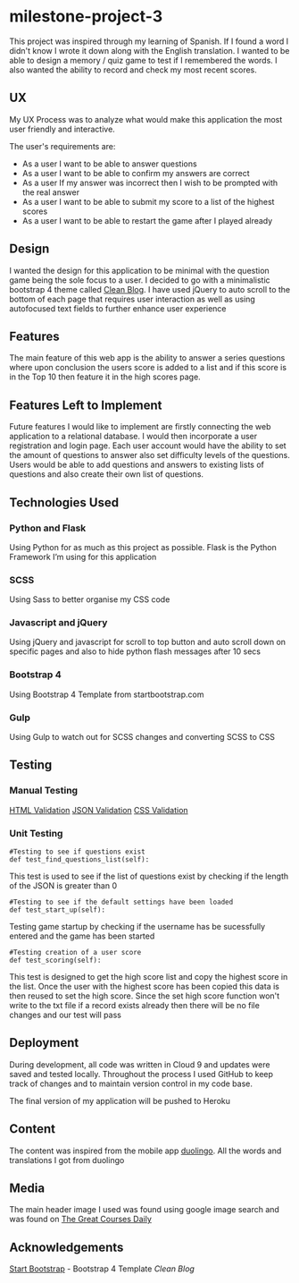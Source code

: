 # milestone-project-3

This project was inspired through my learning of Spanish. If I found a word I didn't know I wrote it down along with the English translation. I wanted to be able to design a memory / quiz game to test if I remembered the words. I also wanted the ability to record and check my most recent scores.


## UX

My UX Process was to analyze what would make this application the most user friendly and interactive.

The user's requirements are:

* As a user I want to be able to answer questions 
* As a user I want to be able to confirm my answers are correct
* As a user If my answer was incorrect then I wish to be prompted with the real answer
* As a user I want to be able to submit my score to a list of the highest scores
* As a user I want to be able to restart the game after I played already


## Design

I wanted the design for this application to be minimal with the question game being the sole focus to a user. I decided to go with a minimalistic bootstrap 4 theme called [Clean Blog](https://startbootstrap.com/template-overviews/clean-blog/). I have used jQuery to auto scroll to the bottom of each page that requires user interaction as well as using autofocused text fields to further enhance user experience


## Features

The main feature of this web app is the ability to answer a series questions where upon conclusion the users score is added to a list and if this score is in the Top 10 then feature it in the high scores page. 


## Features Left to Implement

Future features I would like to implement are firstly connecting the web application to a relational database.  I would then incorporate a user registration and login page. Each user account would have the ability to set the amount of questions to answer also set difficulty levels of the questions. Users would be able to add questions and answers to existing lists of questions and also create their own list of questions. 


## Technologies Used

### Python and Flask

Using Python for as much as this project as possible. Flask is the Python Framework I’m using for this application

### SCSS
Using Sass to better organise my CSS code

### Javascript and jQuery
Using jQuery and javascript for scroll to top button and auto scroll down on specific pages and also to hide python flash messages after 10 secs

### Bootstrap 4
Using Bootstrap 4 Template from startbootstrap.com 

### Gulp
Using Gulp to watch out for SCSS changes and converting SCSS to CSS


## Testing

### Manual Testing

[HTML Validation](https://www.freeformatter.com/html-validator.html)
[JSON Validation](https://www.freeformatter.com/json-validator.html)
[CSS Validation](https://jigsaw.w3.org/css-validator/)


### Unit Testing

```
#Testing to see if questions exist
def test_find_questions_list(self):
```
This test is used to see if the list of questions exist by checking if the length of the JSON is greater than 0

``` 
#Testing to see if the default settings have been loaded
def test_start_up(self):
```
Testing game startup by checking if the username has be sucessfully entered and the game has been started
``` 
#Testing creation of a user score
def test_scoring(self):
```
This test is designed to get the high score list and copy the highest score in the list. Once the user with the highest score has been copied this data is then reused to set the high score. Since the set high score function won't write to the txt file if a record exists already then there will be no file changes and our test will pass


## Deployment

During development, all code was written in Cloud 9 and updates were saved and tested locally. Throughout the process I used GitHub to keep track of changes and to maintain version control in my code base.

The final version of my application will be pushed to Heroku


## Content
The content was inspired from the mobile app [duolingo](https://www.duolingo.com/). All the words and translations I got from duolingo


## Media
The main header image I used was found using google image search and was found on [The Great Courses Daily](www.thegreatcoursesdaily.com)


## Acknowledgements
[Start Bootstrap](https://startbootstrap.com/) - Bootstrap 4 Template *Clean Blog*

